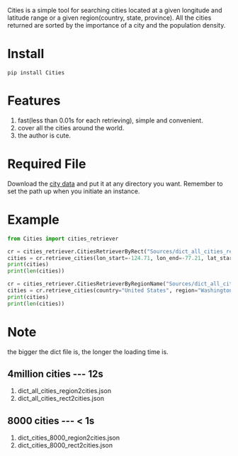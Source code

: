 Cities is a simple tool for searching cities located at a given longitude and latitude range or a given region(country, state, province). 
All the cities returned are sorted by the importance of a city and the population density.

# Install
```commandline
pip install Cities
```

# Features
1. fast(less than 0.01s for each retrieving), simple and convenient.
2. cover all the cities around the world.
3. the author is cute.

# Required File
Download  the [city data](https://drive.google.com/drive/folders/1J-UJaBJXDiV8md7HzZFRkueIdAxEblu3?usp=sharing) and put it at any directory you want. Remember to set the path up when you initiate an instance.

# Example
```python
from Cities import cities_retriever

cr = cities_retriever.CitiesRetrieverByRect("Sources/dict_all_cities_rect2cities.json")
cities = cr.retrieve_cities(lon_start=-124.71, lon_end=-77.21, lat_start=25.24, lat_end=44.75, num=500) # num is optional, default: 999999
print(cities)
print(len(cities))

cr = cities_retriever.CitiesRetrieverByRegionName("Sources/dict_all_cities_region2cities.json")
cities = cr.retrieve_cities(country="United States", region="Washington", num=500) # region and num are optional
print(cities)
print(len(cities))
```
# Note
the bigger the dict file is, the longer the loading time is.
## 4million cities --- 12s
1. dict_all_cities_region2cities.json
2. dict_all_cities_rect2cities.json
## 8000 cities --- < 1s
1. dict_cities_8000_region2cities.json
2. dict_cities_8000_rect2cities.json
